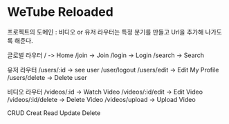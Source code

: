 # WeTube Reloaded

프로젝트의 도메인 : 비디오 or 유저
라우터는 특정 분기를 만들고 Url을 추가해 나가도록 해준다.

글로벌 라우터
/ -> Home
/join -> Join
/login -> Login
/search -> Search

유저 라우터
/users/:id -> see user
/user/logout
/users/edit -> Edit My Profile
/users/delete -> Delete user

비디오 라우터
/videos/:id -> Watch Video
/videos/:id/edit -> Edit Video
/videos/:id/delete -> Delete Video
/videos/upload -> Upload Video

CRUD
Creat
Read
Update
Delete
